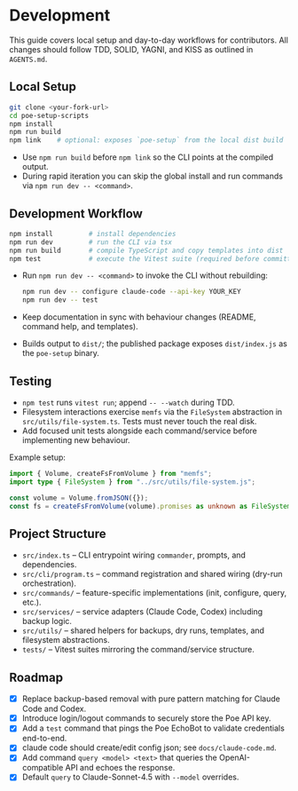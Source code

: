 # Development

This guide covers local setup and day-to-day workflows for contributors. All
changes should follow TDD, SOLID, YAGNI, and KISS as outlined in `AGENTS.md`.

## Local Setup

```bash
git clone <your-fork-url>
cd poe-setup-scripts
npm install
npm run build
npm link    # optional: exposes `poe-setup` from the local dist build
```

- Use `npm run build` before `npm link` so the CLI points at the compiled
  output.
- During rapid iteration you can skip the global install and run commands via
  `npm run dev -- <command>`.

## Development Workflow

```bash
npm install         # install dependencies
npm run dev         # run the CLI via tsx
npm run build       # compile TypeScript and copy templates into dist
npm test            # execute the Vitest suite (required before committing)
```

- Run `npm run dev -- <command>` to invoke the CLI without rebuilding:

  ```bash
  npm run dev -- configure claude-code --api-key YOUR_KEY
  npm run dev -- test
  ```

- Keep documentation in sync with behaviour changes (README, command help, and
  templates).
- Builds output to `dist/`; the published package exposes `dist/index.js` as the
  `poe-setup` binary.

## Testing

- `npm test` runs `vitest run`; append `-- --watch` during TDD.
- Filesystem interactions exercise `memfs` via the `FileSystem` abstraction in
  `src/utils/file-system.ts`. Tests must never touch the real disk.
- Add focused unit tests alongside each command/service before implementing new
  behaviour.

Example setup:

```typescript
import { Volume, createFsFromVolume } from "memfs";
import type { FileSystem } from "../src/utils/file-system.js";

const volume = Volume.fromJSON({});
const fs = createFsFromVolume(volume).promises as unknown as FileSystem;
```

## Project Structure

- `src/index.ts` – CLI entrypoint wiring `commander`, prompts, and dependencies.
- `src/cli/program.ts` – command registration and shared wiring (dry-run orchestration).
- `src/commands/` – feature-specific implementations (init, configure, query, etc.).
- `src/services/` – service adapters (Claude Code, Codex) including backup logic.
- `src/utils/` – shared helpers for backups, dry runs, templates, and filesystem abstractions.
- `tests/` – Vitest suites mirroring the command/service structure.

## Roadmap

- [x] Replace backup-based removal with pure pattern matching for Claude Code and Codex.
- [x] Introduce login/logout commands to securely store the Poe API key.
- [x] Add a `test` command that pings the Poe EchoBot to validate credentials end-to-end.
- [x] claude code should create/edit config json; see `docs/claude-code.md`.
- [x] Add command `query <model> <text>` that queries the OpenAI-compatible API and echoes the response.
- [x] Default `query` to Claude-Sonnet-4.5 with `--model` overrides.
